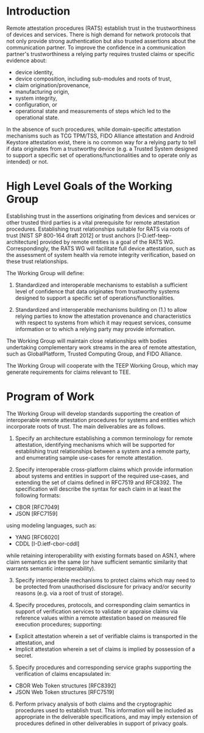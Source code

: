 # Introduction

Remote attestation procedures (RATS) establish trust in the trustworthiness of devices and services. There is high demand for network protocols that not only provide strong authentication but also trusted assertions about the communication partner. To improve the confidence in a communication partner's trustworthiness a relying party requires trusted claims or specific evidence about:

* device identity,
* device composition, including sub-modules and roots of trust,
* claim origination/provenance,
* manufacturing origin,
* system integrity,
* configuration, or
* operational state and measurements of steps which led to the operational state.

In the absence of such procedures, while domain-specific attestation mechanisms such as TCG TPM/TSS, FIDO Alliance attestation and Android Keystore attestation exist, there is no common way for a relying party to tell if data originates from a trustworthy device (e.g. a Trusted System designed to support a specific set of operations/functionalities and to operate only as intended) or not.

# High Level Goals of the Working Group

Establishing trust in the assertions originating from devices and services or other trusted third parties is a vital prerequisite for remote attestation procedures. Establishing trust relationships suitable for RATS via roots of trust [NIST SP 800-164 draft 2012] or trust anchors [I-D.ietf-teep-architecture] provided by remote entities is a goal of the RATS WG. Correspondingly, the RATS WG will facilitate full device attestation, such as the assessment of system health via remote integrity verification, based on these trust relationships.

The Working Group will define:

1. Standardized and interoperable mechanisms to establish a sufficient level of confidence that data originates from trustworthy systems designed to support a specific set of operations/functionalities.

2. Standardized and interoperable mechanisms building on (1.) to allow relying parties to know the attestation provenance and characteristics with respect to systems from which it may request services, consume information or to which a relying party may provide information.

The Working Group will maintain close relationships with bodies undertaking complementary work streams in the area of remote attestation, such as GlobalPlatform, Trusted Computing Group, and FIDO Alliance.

The Working Group will cooperate with the TEEP Working Group, which may generate requirements for claims relevant to TEE.

# Program of Work

The Working Group will develop standards supporting the creation of interoperable remote attestation procedures for systems and entities which incorporate roots of trust. The main deliverables are as follows.

1. Specify an architecture establishing a common terminology for remote attestation, identifying mechanisms which will be supported for establishing trust relationships between a system and a remote party, and enumerating sample use-cases for remote attestation.

2. Specify interoperable cross-platform claims which provide information about systems and entities in support of the required use-cases, and extending the set of claims defined in RFC7519 and RFC8392. The specification will describe the syntax for each claim in at least the following formats:

* CBOR [RFC7049]
* JSON [RFC7159]

using modeling languages, such as:

* YANG [RFC6020]
* CDDL [I-D.ietf-cbor-cddl]

while retaining interoperability with existing formats based on ASN.1, where claim semantics are the same (or have sufficient semantic similarity that warrants semantic interoperability).

3. Specify interoperable mechanisms to protect claims which may need to be protected from unauthorised disclosure for privacy and/or security reasons (e.g. via a root of trust of storage).

4. Specify procedures, protocols, and corresponding claim semantics in support of verification services to validate or appraise claims via reference values within a remote attestation based on measured file execution procedures; supporting:

* Explicit attestation wherein a set of verifiable claims is transported in the attestation, and
* Implicit attestation wherein a set of claims is implied by possession of a secret.

5. Specify procedures and corresponding service graphs supporting the verification of claims encapsulated in:

* CBOR Web Token structures [RFC8392]
* JSON Web Token structures [RFC7519]

6. Perform privacy analysis of both claims and the cryptographic procedures used to establish trust. This information will be included as appropriate in the deliverable specifications, and may imply extension of procedures defined in other deliverables in support of privacy goals.

